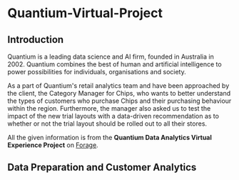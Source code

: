 # Quantium-Virtual-Project
## Introduction
Quantium is a leading data science and AI firm, founded in Australia in 2002. Quantium combines the best of human and artificial intelligence to power possibilities for individuals, organisations and society.

As a part of Quantium's retail analytics team and have been approached by the client, the Category Manager for Chips, who wants to better understand the types of customers who purchase Chips and their purchasing behaviour within the region. Furthermore, the manager also asked us to test the impact of the new trial layouts with a data-driven recommendation as to whether or not the trial layout should be rolled out to all their stores.

All the given information is from the **Quantium Data Analytics Virtual Experience Project** on [Forage](https://www.theforage.com/virtual-internships/prototype/NkaC7knWtjSbi6aYv/Data%20Analytics%20Virtual%20Experience%20Program?ref=H9ARjfcciFq8iXfBx).

## Data Preparation and Customer Analytics
